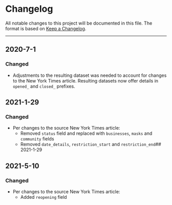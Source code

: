 # Changelog
All notable changes to this project will be documented in this file. The format is based on [Keep a Changelog](https://keepachangelog.com/en/1.0.0/).

---

## 2020-7-1
### Changed
- Adjustments to the resulting dataset was needed to account for changes to the New York Times article. Resulting datasets now offer details in `opened_` and `closed_` prefixes.

## 2021-1-29
### Changed
- Per changes to the source New York Times article:
    - Removed `status` field and replaced with `businesses`, `masks` and `community` fields
    - Removed `date_details`, `restriction_start` and `restriction_end`## 2021-1-29

## 2021-5-10
### Changed
- Per changes to the source New York Times article:
    - Added `reopening` field